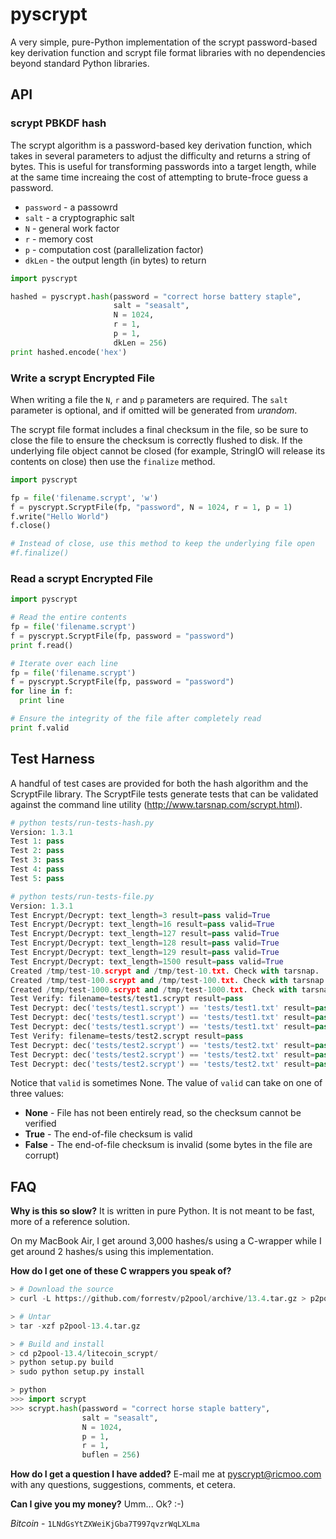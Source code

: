 pyscrypt
========

A very simple, pure-Python implementation of the scrypt password-based key derivation function and scrypt file format libraries with no dependencies beyond standard Python libraries.



API
---

### scrypt PBKDF hash

The scrypt algorithm is a password-based key derivation function, which takes in several parameters to adjust the difficulty and returns a string of bytes. This is useful for transforming passwords into a target length, while at the same time increaing the cost of attempting to brute-froce guess a password.

* `password` - a passowrd
* `salt` - a cryptographic salt
* `N` - general work factor
* `r` - memory cost
* `p` - computation cost (parallelization factor)
* `dkLen` - the output length (in bytes) to return


```python
import pyscrypt

hashed = pyscrypt.hash(password = "correct horse battery staple", 
                       salt = "seasalt", 
                       N = 1024, 
                       r = 1, 
                       p = 1, 
                       dkLen = 256)
print hashed.encode('hex')
```

### Write a scrypt Encrypted File

When writing a file the `N`, `r` and `p` parameters are required. The `salt` parameter is optional, and if omitted will be generated from _urandom_.

The scrypt file format includes a final checksum in the file, so be sure to close the file to ensure the checksum is correctly flushed to disk. If the underlying file object cannot be closed (for example, StringIO will release its contents on close) then use the `finalize` method.

```python
import pyscrypt

fp = file('filename.scrypt', 'w')
f = pyscrypt.ScryptFile(fp, "password", N = 1024, r = 1, p = 1)
f.write("Hello World")
f.close()

# Instead of close, use this method to keep the underlying file open
#f.finalize()
```

### Read a scrypt Encrypted File

```python
import pyscrypt

# Read the entire contents
fp = file('filename.scrypt')
f = pyscrypt.ScryptFile(fp, password = "password")
print f.read()

# Iterate over each line
fp = file('filename.scrypt')
f = pyscrypt.ScryptFile(fp, password = "password")
for line in f:
  print line

# Ensure the integrity of the file after completely read
print f.valid
```



Test Harness
------------

A handful of test cases are provided for both the hash algorithm and the ScryptFile library. The ScryptFile tests generate tests that can be validated against the command line utility (http://www.tarsnap.com/scrypt.html).

```python
# python tests/run-tests-hash.py
Version: 1.3.1
Test 1: pass
Test 2: pass
Test 3: pass
Test 4: pass
Test 5: pass

# python tests/run-tests-file.py 
Version: 1.3.1
Test Encrypt/Decrypt: text_length=3 result=pass valid=True
Test Encrypt/Decrypt: text_length=16 result=pass valid=True
Test Encrypt/Decrypt: text_length=127 result=pass valid=True
Test Encrypt/Decrypt: text_length=128 result=pass valid=True
Test Encrypt/Decrypt: text_length=129 result=pass valid=True
Test Encrypt/Decrypt: text_length=1500 result=pass valid=True
Created /tmp/test-10.scrypt and /tmp/test-10.txt. Check with tarsnap.
Created /tmp/test-100.scrypt and /tmp/test-100.txt. Check with tarsnap.
Created /tmp/test-1000.scrypt and /tmp/test-1000.txt. Check with tarsnap.
Test Verify: filename=tests/test1.scrypt result=pass
Test Decrypt: dec('tests/test1.scrypt') == 'tests/test1.txt' result=pass valid=None
Test Decrypt: dec('tests/test1.scrypt') == 'tests/test1.txt' result=pass valid=True
Test Decrypt: dec('tests/test1.scrypt') == 'tests/test1.txt' result=pass valid=True
Test Verify: filename=tests/test2.scrypt result=pass
Test Decrypt: dec('tests/test2.scrypt') == 'tests/test2.txt' result=pass valid=None
Test Decrypt: dec('tests/test2.scrypt') == 'tests/test2.txt' result=pass valid=None
Test Decrypt: dec('tests/test2.scrypt') == 'tests/test2.txt' result=pass valid=True
```

Notice that `valid` is sometimes None. The value of `valid` can take on one of three values:
* **None** - File has not been entirely read, so the checksum cannot be verified
* **True** - The end-of-file checksum is valid
* **False** - The end-of-file checksum is invalid (some bytes in the file are corrupt)

FAQ
---

**Why is this so slow?**
It is written in pure Python. It is not meant to be fast, more of a reference solution.

On my MacBook Air, I get around 3,000 hashes/s using a C-wrapper while I get around 2 hashes/s using this implementation.

**How do I get one of these C wrappers you speak of?**

```python
> # Download the source
> curl -L https://github.com/forrestv/p2pool/archive/13.4.tar.gz > p2pool-13.4.tar.gz

> # Untar
> tar -xzf p2pool-13.4.tar.gz

> # Build and install
> cd p2pool-13.4/litecoin_scrypt/
> python setup.py build
> sudo python setup.py install

> python
>>> import scrypt
>>> scrypt.hash(password = "correct horse staple battery", 
                salt = "seasalt", 
                N = 1024, 
                p = 1, 
                r = 1, 
                buflen = 256)
```
    
**How do I get a question I have added?**
E-mail me at pyscrypt@ricmoo.com with any questions, suggestions, comments, et cetera.

**Can I give you my money?**
Umm... Ok? :-)

_Bitcoin_  - `1LNdGsYtZXWeiKjGba7T997qvzrWqLXLma`

